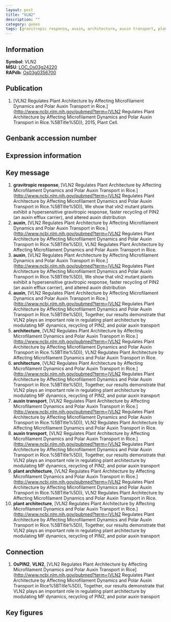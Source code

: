```yaml
---
layout: post
title: "VLN2"
description: ""
category: genes
tags: [gravitropic response, auxin, architecture, auxin transport, plant architecture, Gene]
---
```


## Information
__Symbol__: VLN2  
__MSU__: [LOC_Os03g24220](http://rice.plantbiology.msu.edu/cgi-bin/ORF_infopage.cgi?orf=LOC_Os03g24220)  
__RAPdb__: [Os03g0356700](http://rapdb.dna.affrc.go.jp/viewer/gbrowse_details/irgsp1?name=Os03g0356700)  

## Publication
1. [VLN2 Regulates Plant Architecture by Affecting Microfilament Dynamics and Polar Auxin Transport in Rice.](http://www.ncbi.nlm.nih.gov/pubmed?term=(VLN2 Regulates Plant Architecture by Affecting Microfilament Dynamics and Polar Auxin Transport in Rice.%5BTitle%5D)), 2015, Plant Cell.

## Genbank accession number

## Expression information

## Key message
1. __gravitropic response__, [VLN2 Regulates Plant Architecture by Affecting Microfilament Dynamics and Polar Auxin Transport in Rice.](http://www.ncbi.nlm.nih.gov/pubmed?term=(VLN2 Regulates Plant Architecture by Affecting Microfilament Dynamics and Polar Auxin Transport in Rice.%5BTitle%5D)),  We show that vln2 mutant plants exhibit a hypersensitive gravitropic response, faster recycling of PIN2 (an auxin efflux carrier), and altered auxin distribution
2. __auxin__, [VLN2 Regulates Plant Architecture by Affecting Microfilament Dynamics and Polar Auxin Transport in Rice.](http://www.ncbi.nlm.nih.gov/pubmed?term=(VLN2 Regulates Plant Architecture by Affecting Microfilament Dynamics and Polar Auxin Transport in Rice.%5BTitle%5D)), VLN2 Regulates Plant Architecture by Affecting Microfilament Dynamics and Polar Auxin Transport in Rice.
3. __auxin__, [VLN2 Regulates Plant Architecture by Affecting Microfilament Dynamics and Polar Auxin Transport in Rice.](http://www.ncbi.nlm.nih.gov/pubmed?term=(VLN2 Regulates Plant Architecture by Affecting Microfilament Dynamics and Polar Auxin Transport in Rice.%5BTitle%5D)),  We show that vln2 mutant plants exhibit a hypersensitive gravitropic response, faster recycling of PIN2 (an auxin efflux carrier), and altered auxin distribution
4. __auxin__, [VLN2 Regulates Plant Architecture by Affecting Microfilament Dynamics and Polar Auxin Transport in Rice.](http://www.ncbi.nlm.nih.gov/pubmed?term=(VLN2 Regulates Plant Architecture by Affecting Microfilament Dynamics and Polar Auxin Transport in Rice.%5BTitle%5D)),  Together, our results demonstrate that VLN2 plays an important role in regulating plant architecture by modulating MF dynamics, recycling of PIN2, and polar auxin transport
5. __architecture__, [VLN2 Regulates Plant Architecture by Affecting Microfilament Dynamics and Polar Auxin Transport in Rice.](http://www.ncbi.nlm.nih.gov/pubmed?term=(VLN2 Regulates Plant Architecture by Affecting Microfilament Dynamics and Polar Auxin Transport in Rice.%5BTitle%5D)), VLN2 Regulates Plant Architecture by Affecting Microfilament Dynamics and Polar Auxin Transport in Rice.
6. __architecture__, [VLN2 Regulates Plant Architecture by Affecting Microfilament Dynamics and Polar Auxin Transport in Rice.](http://www.ncbi.nlm.nih.gov/pubmed?term=(VLN2 Regulates Plant Architecture by Affecting Microfilament Dynamics and Polar Auxin Transport in Rice.%5BTitle%5D)),  Together, our results demonstrate that VLN2 plays an important role in regulating plant architecture by modulating MF dynamics, recycling of PIN2, and polar auxin transport
7. __auxin transport__, [VLN2 Regulates Plant Architecture by Affecting Microfilament Dynamics and Polar Auxin Transport in Rice.](http://www.ncbi.nlm.nih.gov/pubmed?term=(VLN2 Regulates Plant Architecture by Affecting Microfilament Dynamics and Polar Auxin Transport in Rice.%5BTitle%5D)), VLN2 Regulates Plant Architecture by Affecting Microfilament Dynamics and Polar Auxin Transport in Rice.
8. __auxin transport__, [VLN2 Regulates Plant Architecture by Affecting Microfilament Dynamics and Polar Auxin Transport in Rice.](http://www.ncbi.nlm.nih.gov/pubmed?term=(VLN2 Regulates Plant Architecture by Affecting Microfilament Dynamics and Polar Auxin Transport in Rice.%5BTitle%5D)),  Together, our results demonstrate that VLN2 plays an important role in regulating plant architecture by modulating MF dynamics, recycling of PIN2, and polar auxin transport
9. __plant architecture__, [VLN2 Regulates Plant Architecture by Affecting Microfilament Dynamics and Polar Auxin Transport in Rice.](http://www.ncbi.nlm.nih.gov/pubmed?term=(VLN2 Regulates Plant Architecture by Affecting Microfilament Dynamics and Polar Auxin Transport in Rice.%5BTitle%5D)), VLN2 Regulates Plant Architecture by Affecting Microfilament Dynamics and Polar Auxin Transport in Rice.
10. __plant architecture__, [VLN2 Regulates Plant Architecture by Affecting Microfilament Dynamics and Polar Auxin Transport in Rice.](http://www.ncbi.nlm.nih.gov/pubmed?term=(VLN2 Regulates Plant Architecture by Affecting Microfilament Dynamics and Polar Auxin Transport in Rice.%5BTitle%5D)),  Together, our results demonstrate that VLN2 plays an important role in regulating plant architecture by modulating MF dynamics, recycling of PIN2, and polar auxin transport

## Connection
1. __OsPIN2__, __VLN2__, [VLN2 Regulates Plant Architecture by Affecting Microfilament Dynamics and Polar Auxin Transport in Rice](http://www.ncbi.nlm.nih.gov/pubmed?term=(VLN2 Regulates Plant Architecture by Affecting Microfilament Dynamics and Polar Auxin Transport in Rice%5BTitle%5D)), Together, our results demonstrate that VLN2 plays an important role in regulating plant architecture by modulating MF dynamics, recycling of PIN2, and polar auxin transport

## Key figures


